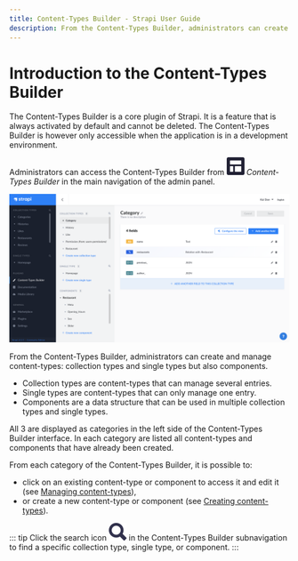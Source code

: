 ```yaml
---
title: Content-Types Builder - Strapi User Guide
description: From the Content-Types Builder, administrators can create and manage content-types (collection types and single types but also components).
---
```


# Introduction to the Content-Types Builder

The Content-Types Builder is a core plugin of Strapi. It is a feature that is always activated by default and cannot be deleted. The Content-Types Builder is however only accessible when the application is in a development environment.

Administrators can access the Content-Types Builder from ![CTB icon](../assets/icons/content_types_builder.svg) _Content-Types Builder_ in the main navigation of the admin panel.

![Content-Types Builder interface](../assets/content-types-builder/content-types-builder.png)

From the Content-Types Builder, administrators can create and manage content-types: collection types and single types but also components.

- Collection types are content-types that can manage several entries.
- Single types are content-types that can only manage one entry.
- Components are a data structure that can be used in multiple collection types and single types.

All 3 are displayed as categories in the left side of the Content-Types Builder interface. In each category are listed all content-types and components that have already been created.

From each category of the Content-Types Builder, it is possible to:

- click on an existing content-type or component to access it and edit it (see [Managing content-types](/user-docs/latest/content-types-builder/managing-content-types.md)),
- or create a new content-type or component (see [Creating content-types](/user-docs/latest/content-types-builder/creating-new-content-type.md)).

::: tip
Click the search icon ![Search icon](../assets/icons/search.svg) in the Content-Types Builder subnavigation to find a specific collection type, single type, or component.
:::
